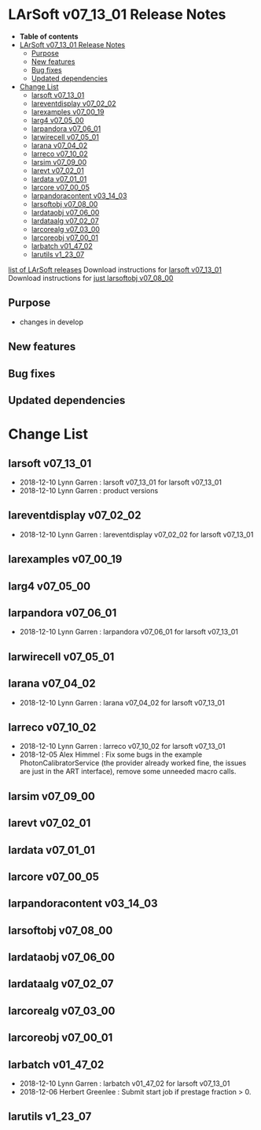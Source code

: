 LArSoft v07\_13\_01 Release Notes
======================================================================

-   **Table of contents**
-   [LArSoft v07\_13\_01 Release Notes](#LArSoft-v07_13_01-Release-Notes)
    -   [Purpose](#Purpose)
    -   [New features](#New-features)
    -   [Bug fixes](#Bug-fixes)
    -   [Updated dependencies](#Updated-dependencies)
-   [Change List](#Change-List)
    -   [larsoft v07\_13\_01](#larsoft-v07_13_01)
    -   [lareventdisplay v07\_02\_02](#lareventdisplay-v07_02_02)
    -   [larexamples v07\_00\_19](#larexamples-v07_00_19)
    -   [larg4 v07\_05\_00](#larg4-v07_05_00)
    -   [larpandora v07\_06\_01](#larpandora-v07_06_01)
    -   [larwirecell v07\_05\_01](#larwirecell-v07_05_01)
    -   [larana v07\_04\_02](#larana-v07_04_02)
    -   [larreco v07\_10\_02](#larreco-v07_10_02)
    -   [larsim v07\_09\_00](#larsim-v07_09_00)
    -   [larevt v07\_02\_01](#larevt-v07_02_01)
    -   [lardata v07\_01\_01](#lardata-v07_01_01)
    -   [larcore v07\_00\_05](#larcore-v07_00_05)
    -   [larpandoracontent v03\_14\_03](#larpandoracontent-v03_14_03)
    -   [larsoftobj v07\_08\_00](#larsoftobj-v07_08_00)
    -   [lardataobj v07\_06\_00](#lardataobj-v07_06_00)
    -   [lardataalg v07\_02\_07](#lardataalg-v07_02_07)
    -   [larcorealg v07\_03\_00](#larcorealg-v07_03_00)
    -   [larcoreobj v07\_00\_01](#larcoreobj-v07_00_01)
    -   [larbatch v01\_47\_02](#larbatch-v01_47_02)
    -   [larutils v1\_23\_07](#larutils-v1_23_07)

[list of LArSoft releases](LArSoft_release_list)
Download instructions for [larsoft v07\_13\_01](http://scisoft.fnal.gov/scisoft/bundles/larsoft/v07_13_01/larsoft-v07_13_01.html)
Download instructions for [just larsoftobj v07\_08\_00](http://scisoft.fnal.gov/scisoft/bundles/larsoftobj/v07_08_00/larsoftobj-v07_08_00.html)

Purpose
--------------------

-   changes in develop

New features
------------------------------

Bug fixes
------------------------

Updated dependencies
----------------------------------------------

Change List
============================

larsoft v07\_13\_01
------------------------------------------

-   2018-12-10 Lynn Garren : larsoft v07\_13\_01 for larsoft v07\_13\_01
-   2018-12-10 Lynn Garren : product versions

lareventdisplay v07\_02\_02
----------------------------------------------------------

-   2018-12-10 Lynn Garren : lareventdisplay v07\_02\_02 for larsoft v07\_13\_01

larexamples v07\_00\_19
--------------------------------------------------

larg4 v07\_05\_00
--------------------------------------

larpandora v07\_06\_01
------------------------------------------------

-   2018-12-10 Lynn Garren : larpandora v07\_06\_01 for larsoft v07\_13\_01

larwirecell v07\_05\_01
--------------------------------------------------

larana v07\_04\_02
----------------------------------------

-   2018-12-10 Lynn Garren : larana v07\_04\_02 for larsoft v07\_13\_01

larreco v07\_10\_02
------------------------------------------

-   2018-12-10 Lynn Garren : larreco v07\_10\_02 for larsoft v07\_13\_01
-   2018-12-05 Alex Himmel : Fix some bugs in the example PhotonCalibratorService (the provider already worked fine, the issues are just in the ART interface), remove some unneeded macro calls.

larsim v07\_09\_00
----------------------------------------

larevt v07\_02\_01
----------------------------------------

lardata v07\_01\_01
------------------------------------------

larcore v07\_00\_05
------------------------------------------

larpandoracontent v03\_14\_03
--------------------------------------------------------------

larsoftobj v07\_08\_00
------------------------------------------------

lardataobj v07\_06\_00
------------------------------------------------

lardataalg v07\_02\_07
------------------------------------------------

larcorealg v07\_03\_00
------------------------------------------------

larcoreobj v07\_00\_01
------------------------------------------------

larbatch v01\_47\_02
--------------------------------------------

-   2018-12-10 Lynn Garren : larbatch v01\_47\_02 for larsoft v07\_13\_01
-   2018-12-06 Herbert Greenlee : Submit start job if prestage fraction \> 0.

larutils v1\_23\_07
------------------------------------------
